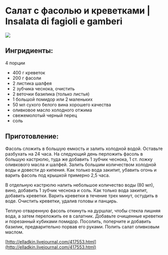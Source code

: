 # Салат с фасолью и креветками \| Insalata di fagioli e gamberi

![](https://s-media-cache-ak0.pinimg.com/564x/22/a9/0f/22a90f7c079ba78d8d73a5e9c4ac558e.jpg)

## Ингридиенты:

4 порции

* 400 г креветок 
* 200 г фасоли 
* 2 листика шалфея 
* 2 зубчика чеснока, очистить 
* 2 веточки базилика \(только листья\) 
* 1 большой помидор или 2 маленьких 
* 50 мл сухого белого вина хорошего качества 
* оливковое масло холодного отжима 
* свежемолотый черный перец 
* соль 

## Приготовление:

Фасоль сложить в большую емкость и залить холодной водой. Оставьте разбухать на 24 часа. На следующий день перложить фасоль в большую кастрюлю, туда же добавить 1 зубчик чеснока, 1 ст. ложку оливкового масла и шалфей. Залить большим количеством холодной воды и довести до кипения. Как только вода закипит, убавить огонь и варить фасоль под крышкой примерно 2,5 часа.

В отдельную кастрюлю налить небольшое количество воды \(80 мл\), вино, добавить 1 зубчик чеснока и соль. Как только вода закипит, добавить креветки. Варить креветки в течение трех минут, остудить в воде. Очистить креветки, удалив головы и панцирь.

Теплую отваренную фасоль откинуть на дуршлаг, чтобы стекла лишняя вода, а затем переложить ее в салатник. Добавьте очищенные креветки и порезанный кубиками помидор. Посолить, поперчите и добавить базилик, предварительно порвав его руками. Полить салат оливковым маслом.

[http://elladkin.livejournal.com/417553.html](http://elladkin.livejournal.com/417553.html)

